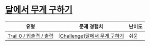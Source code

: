 # [달에서 무게 구하기](https://www.codetree.ai/trails/complete/curated-cards/nl-pre-output-3)

|유형|문제 경험치|난이도|
|---|---|---|
|[Trail 0 / 입출력 / 출력](https://www.codetree.ai/trail-info/codetree-101/)|[[Challenge]달에서 무게 구하기](https://www.codetree.ai/trails/complete/curated-cards/nl-pre-output-3/)|쉬움|

